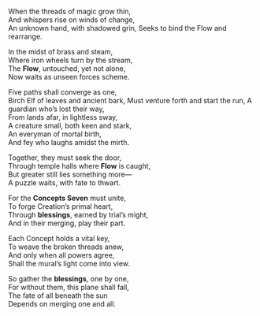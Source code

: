 When the threads of magic grow thin,  
And whispers rise on winds of change,  
An unknown hand, with shadowed grin, 
Seeks to bind the Flow and rearrange.

In the midst of brass and steam,  
Where iron wheels turn by the stream,  
The **Flow**, untouched, yet not alone,  
Now waits as unseen forces scheme.

Five paths shall converge as one,  
Birch Elf of leaves and ancient bark, 
Must venture forth and start the run,
A guardian who’s lost their way,  
From lands afar, in lightless sway,  
A creature small, both keen and stark,  
An everyman of mortal birth,  
And fey who laughs amidst the mirth.

Together, they must seek the door,  
Through temple halls where **Flow** is caught,  
But greater still lies something more—  
A puzzle waits, with fate to thwart.

For the **Concepts Seven** must unite,  
To forge Creation’s primal heart,  
Through **blessings**, earned by trial’s might,  
And in their merging, play their part.

Each Concept holds a vital key,  
To weave the broken threads anew,  
And only when all powers agree,  
Shall the mural’s light come into view.

So gather the **blessings**, one by one,  
For without them, this plane shall fall,  
The fate of all beneath the sun  
Depends on merging one and all.